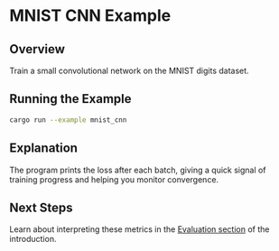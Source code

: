 # MNIST CNN Example

## Overview

Train a small convolutional network on the MNIST digits dataset.

## Running the Example

```bash
cargo run --example mnist_cnn
```

## Explanation

The program prints the loss after each batch, giving a quick signal of training
progress and helping you monitor convergence.

## Next Steps

Learn about interpreting these metrics in the
[Evaluation section](../introduction.md#evaluation) of the introduction.

